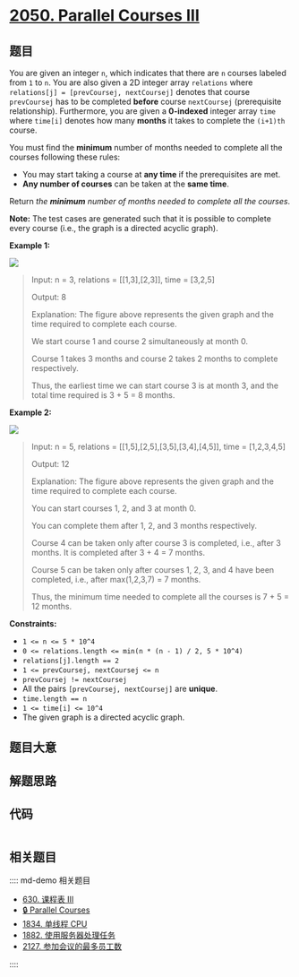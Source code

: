 # [2050. Parallel Courses III](https://leetcode.com/problems/parallel-courses-iii/)

## 题目

You are given an integer `n`, which indicates that there are `n` courses
labeled from `1` to `n`. You are also given a 2D integer array `relations`
where `relations[j] = [prevCoursej, nextCoursej]` denotes that course
`prevCoursej` has to be completed **before** course `nextCoursej`
(prerequisite relationship). Furthermore, you are given a **0-indexed**
integer array `time` where `time[i]` denotes how many **months** it takes to
complete the `(i+1)th` course.

You must find the **minimum** number of months needed to complete all the
courses following these rules:

- You may start taking a course at **any time** if the prerequisites are met.
- **Any number of courses** can be taken at the **same time**.

Return _the **minimum** number of months needed to complete all the courses_.

**Note:** The test cases are generated such that it is possible to complete
every course (i.e., the graph is a directed acyclic graph).

**Example 1:**

**![](https://assets.leetcode.com/uploads/2021/10/07/ex1.png)**

> Input: n = 3, relations = [[1,3],[2,3]], time = [3,2,5]
>
> Output: 8
>
> Explanation: The figure above represents the given graph and the time required to complete each course.
>
> We start course 1 and course 2 simultaneously at month 0.
>
> Course 1 takes 3 months and course 2 takes 2 months to complete respectively.
>
> Thus, the earliest time we can start course 3 is at month 3, and the total time required is 3 + 5 = 8 months.

**Example 2:**

**![](https://assets.leetcode.com/uploads/2021/10/07/ex2.png)**

> Input: n = 5, relations = [[1,5],[2,5],[3,5],[3,4],[4,5]], time = [1,2,3,4,5]
>
> Output: 12
>
> Explanation: The figure above represents the given graph and the time required to complete each course.
>
> You can start courses 1, 2, and 3 at month 0.
>
> You can complete them after 1, 2, and 3 months respectively.
>
> Course 4 can be taken only after course 3 is completed, i.e., after 3 months. It is completed after 3 + 4 = 7 months.
>
> Course 5 can be taken only after courses 1, 2, 3, and 4 have been completed, i.e., after max(1,2,3,7) = 7 months.
>
> Thus, the minimum time needed to complete all the courses is 7 + 5 = 12 months.

**Constraints:**

- `1 <= n <= 5 * 10^4`
- `0 <= relations.length <= min(n * (n - 1) / 2, 5 * 10^4)`
- `relations[j].length == 2`
- `1 <= prevCoursej, nextCoursej <= n`
- `prevCoursej != nextCoursej`
- All the pairs `[prevCoursej, nextCoursej]` are **unique**.
- `time.length == n`
- `1 <= time[i] <= 10^4`
- The given graph is a directed acyclic graph.

## 题目大意

## 解题思路

## 代码

```javascript

```

## 相关题目

:::: md-demo 相关题目

- [630. 课程表 III](https://leetcode.com/problems/course-schedule-iii)
- [🔒 Parallel Courses](https://leetcode.com/problems/parallel-courses)
- [1834. 单线程 CPU](https://leetcode.com/problems/single-threaded-cpu)
- [1882. 使用服务器处理任务](https://leetcode.com/problems/process-tasks-using-servers)
- [2127. 参加会议的最多员工数](https://leetcode.com/problems/maximum-employees-to-be-invited-to-a-meeting)

::::
